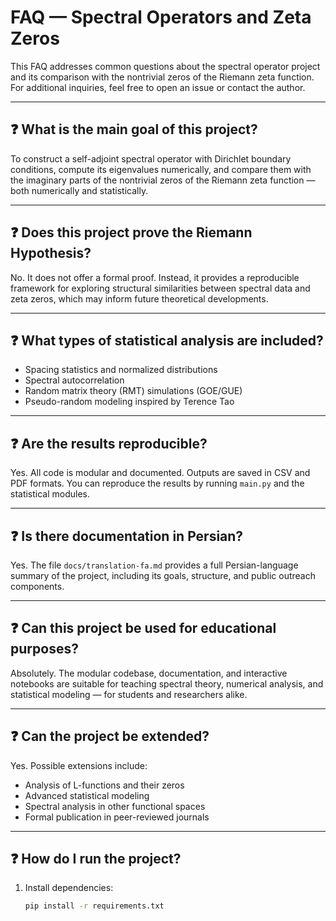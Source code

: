 # FAQ — Spectral Operators and Zeta Zeros

This FAQ addresses common questions about the spectral operator project and its comparison with the nontrivial zeros of the Riemann zeta function. For additional inquiries, feel free to open an issue or contact the author.

---

## ❓ What is the main goal of this project?

To construct a self-adjoint spectral operator with Dirichlet boundary conditions, compute its eigenvalues numerically, and compare them with the imaginary parts of the nontrivial zeros of the Riemann zeta function — both numerically and statistically.

---

## ❓ Does this project prove the Riemann Hypothesis?

No. It does not offer a formal proof. Instead, it provides a reproducible framework for exploring structural similarities between spectral data and zeta zeros, which may inform future theoretical developments.

---

## ❓ What types of statistical analysis are included?

- Spacing statistics and normalized distributions  
- Spectral autocorrelation  
- Random matrix theory (RMT) simulations (GOE/GUE)  
- Pseudo-random modeling inspired by Terence Tao

---

## ❓ Are the results reproducible?

Yes. All code is modular and documented. Outputs are saved in CSV and PDF formats. You can reproduce the results by running `main.py` and the statistical modules.

---

## ❓ Is there documentation in Persian?

Yes. The file `docs/translation-fa.md` provides a full Persian-language summary of the project, including its goals, structure, and public outreach components.

---

## ❓ Can this project be used for educational purposes?

Absolutely. The modular codebase, documentation, and interactive notebooks are suitable for teaching spectral theory, numerical analysis, and statistical modeling — for students and researchers alike.

---

## ❓ Can the project be extended?

Yes. Possible extensions include:
- Analysis of L-functions and their zeros  
- Advanced statistical modeling  
- Spectral analysis in other functional spaces  
- Formal publication in peer-reviewed journals

---

## ❓ How do I run the project?

1. Install dependencies:
   ```bash
   pip install -r requirements.txt
